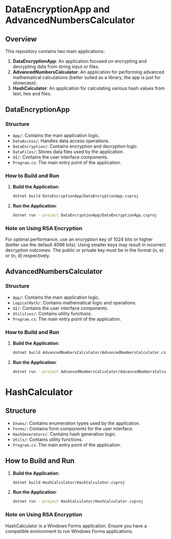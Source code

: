 # DataEncryptionApp and AdvancedNumbersCalculator

## Overview

This repository contains two main applications:

1. **DataEncryptionApp**: An application focused on encrypting and decrypting data from string input or files.
2. **AdvancedNumbersCalculator**: An application for performing advanced mathematical calculations (better suited as a library, the app is just for showcase).
3. **HashCalculator**: An application for calculating various hash values from text, hex and files.

## DataEncryptionApp

### Structure

- `App/`: Contains the main application logic.
- `DataAccess/`: Handles data access operations.
- `DataEncryption/`: Contains encryption and decryption logic.
- `DataFiles/`: Stores data files used by the application.
- `UI/`: Contains the user interface components.
- `Program.cs`: The main entry point of the application.

### How to Build and Run

1. **Build the Application**:

   ```sh
   dotnet build DataEncryptionApp/DataEncryptionApp.csproj
   ```

2. **Run the Application**:
   ```sh
   dotnet run --project DataEncryptionApp/DataEncryptionApp.csproj
   ```

### Note on Using RSA Encryption

For optimal performance, use an encryption key of 1024 bits or higher (better use the default 4096 bits). Using smaller keys may result in incorrect decryption outcomes. The public or private key must be in the format (n, e) or (n, d) respectively.

## AdvancedNumbersCalculator

### Structure

- `App/`: Contains the main application logic.
- `LogicalMath/`: Contains mathematical logic and operations.
- `UI/`: Contains the user interface components.
- `Utilities/`: Contains utility functions.
- `Program.cs`: The main entry point of the application.

### How to Build and Run

1. **Build the Application**:

   ```sh
   dotnet build AdvancedNumbersCalculator/AdvancedNumbersCalculator.csproj
   ```

2. **Run the Application**:
   ```sh
   dotnet run --project AdvancedNumbersCalculator/AdvancedNumbersCalculator.csproj
   ```

# HashCalculator

## Structure

- `Enums/`: Contains enumeration types used by the application.
- `Forms/`: Contains form components for the user interface.
- `HashGenerators/`: Contains hash generation logic.
- `Utils/`: Contains utility functions.
- `Program.cs`: The main entry point of the application.

## How to Build and Run

1. **Build the Application**:

   ```sh
   dotnet build HashCalculator/HashCalculator.csproj
   ```

2. **Run the Application**:

   ```sh
   dotnet run --project HashCalculator/HashCalculator.csproj
   ```

### Note on Using RSA Encryption

HashCalculator is a Windows Forms application. Ensure you have a compatible environment to run Windows Forms applications.